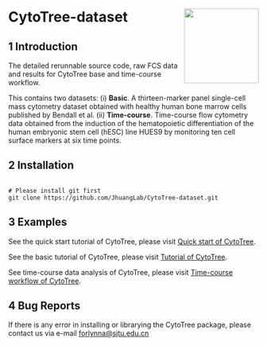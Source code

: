 
# CytoTree-dataset <img src="https://github.com/JhuangLab/flowSpy/blob/master/inst/figures/logo.png" align="right" height=150 width=150/>

## 1 Introduction

The detailed rerunnable source code, raw FCS data and results for CytoTree base and time-course workflow.

This contains two datasets: 
(i) **Basic**. A thirteen-marker panel single-cell mass cytometry dataset obtained with healthy human bone marrow cells published by Bendall et al. 
(ii) **Time-course**. Time-course flow cytometry data obtained from the induction of the hematopoietic differentiation of the human embryonic stem cell (hESC) line HUES9 by monitoring ten cell surface markers at six time points.

## 2 Installation

```

# Please install git first
git clone https://github.com/JhuangLab/CytoTree-dataset.git

```

## 3 Examples

See the quick start tutorial of CytoTree, please visit [Quick start of CytoTree](https://jhuanglab.github.io/CytoTree/Quick_start.html).

See the basic tutorial of CytoTree, please visit [Tutorial of CytoTree](https://jhuanglab.github.io/CytoTree/basic.html).

See time-course data analysis of CytoTree, please visit [Time-course workflow of CytoTree](https://jhuanglab.github.io/CytoTree/Time_course.html).

## 4 Bug Reports

If there is any error in installing or librarying the CytoTree package, please contact us via e-mail forlynna@sjtu.edu.cn





